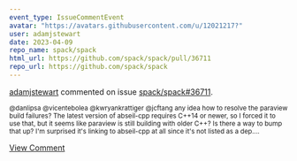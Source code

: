 ```yaml
---
event_type: IssueCommentEvent
avatar: "https://avatars.githubusercontent.com/u/12021217?"
user: adamjstewart
date: 2023-04-09
repo_name: spack/spack
html_url: https://github.com/spack/spack/pull/36711
repo_url: https://github.com/spack/spack
---
```


<a href='https://github.com/adamjstewart' target='_blank'>adamjstewart</a> commented on issue <a href='https://github.com/spack/spack/pull/36711' target='_blank'>spack/spack#36711</a>.

<small>@danlipsa @vicentebolea @kwryankrattiger @jcftang any idea how to resolve the paraview build failures? The latest version of abseil-cpp requires C++14 or newer, so I forced it to use that, but it seems like paraview is still building with older C++? Is there a way to bump that up? I'm surprised it's linking to abseil-cpp at all since it's not listed as a dep....</small>

<a href='https://github.com/spack/spack/pull/36711' target='_blank'>View Comment</a>